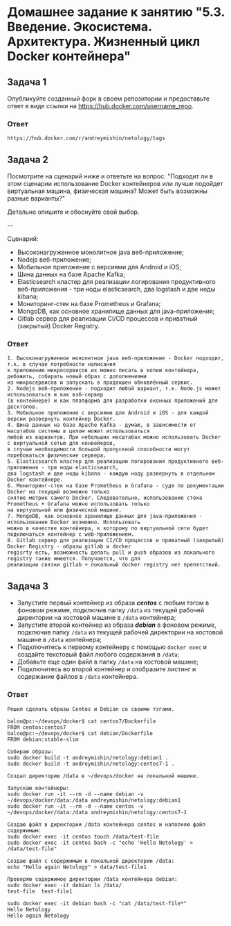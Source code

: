 # Домашнее задание к занятию "5.3. Введение. Экосистема. Архитектура. Жизненный цикл Docker контейнера"

## Задача 1

Опубликуйте созданный форк в своем репозитории и предоставьте ответ в виде ссылки на https://hub.docker.com/username_repo.

### Ответ
```
https://hub.docker.com/r/andreymishin/netology/tags
```

## Задача 2

Посмотрите на сценарий ниже и ответьте на вопрос:
"Подходит ли в этом сценарии использование Docker контейнеров или лучше подойдет виртуальная машина, физическая машина? Может быть возможны разные варианты?"

Детально опишите и обоснуйте свой выбор.

--

Сценарий:

- Высоконагруженное монолитное java веб-приложение;
- Nodejs веб-приложение;
- Мобильное приложение c версиями для Android и iOS;
- Шина данных на базе Apache Kafka;
- Elasticsearch кластер для реализации логирования продуктивного веб-приложения - три ноды elasticsearch, два logstash и две ноды kibana;
- Мониторинг-стек на базе Prometheus и Grafana;
- MongoDB, как основное хранилище данных для java-приложения;
- Gitlab сервер для реализации CI/CD процессов и приватный (закрытый) Docker Registry.

### Ответ
```
1. Высоконагруженное монолитное java веб-приложение - Docker подходит, т.к. в случае потребности написания 
к приложению микросервисов их можно писать в копии контейнера, дебажить, собирать новый образ с дополнениями 
из микросервисов и запускать в продакшен обновлённый сервис.
2. Nodejs веб-приложение - подходит любой вариант, т.к. Node.js может использоваться и как вэб-сервер 
(в контейнере) и как платформа для разработки оконных приложений для десктопов.
3. Мобильное приложение c версиями для Android и iOS - для каждой версии развернуть контейнер Docker.
4. Шина данных на базе Apache Kafka - думаю, в зависимости от масштабов системы в целом может использоваться 
любой из вариантов. При небольших масштабах можно использовать Docker с виртуальной сетью для конвейеров, 
в случае необходимости большой пропускной способности могут поребоваться физические сервера.
5. Elasticsearch кластер для реализации логирования продуктивного веб-приложения - три ноды elasticsearch, 
два logstash и две ноды kibana - каждую ноду развернуть в отдельном Docker контейнере.
6. Мониторинг-стек на базе Prometheus и Grafana - судя по документации Docker на текущий возможно только 
снятие метрик самого Docker. Следовательно, использование стека Prometheus + Grafana можно использовать только 
на виртуальной или физической машине.
7. MongoDB, как основное хранилище данных для java-приложения - использование Docker возможно. Использовать 
можно в качестве контейнера, к которому по виртуальной сети будет подключаться контейнер с web-приложением.
8. Gitlab сервер для реализации CI/CD процессов и приватный (закрытый) Docker Registry - образы gitlab и docker 
regisrty есть, возможность делать pull и push образов из локального registry также имеется. Получается, что для 
реализации связки gitlab + локальный docker registry нет препятствий.
```

## Задача 3

- Запустите первый контейнер из образа ***centos*** c любым тэгом в фоновом режиме, подключив папку ```/data``` из текущей рабочей директории на хостовой машине в ```/data``` контейнера;
- Запустите второй контейнер из образа ***debian*** в фоновом режиме, подключив папку ```/data``` из текущей рабочей директории на хостовой машине в ```/data``` контейнера;
- Подключитесь к первому контейнеру с помощью ```docker exec``` и создайте текстовый файл любого содержания в ```/data```;
- Добавьте еще один файл в папку ```/data``` на хостовой машине;
- Подключитесь во второй контейнер и отобразите листинг и содержание файлов в ```/data``` контейнера.

### Ответ
```
Решил сделать образы Centos и Debian со своими тэгами.

baloo@pc:~/devops/docker$ cat centos7/Dockerfile
FROM centos:centos7
baloo@pc:~/devops/docker$ cat debian/Dockerfile
FROM debian:stable-slim

Собираю образы:
sudo docker build -t andreymishin/netology:debian1 .
sudo docker build -t andreymishin/netology:centos7-1 .

Создал директорию /data в ~/devops/docker на локальной машине.

Запускаю контейнеры:
sudo docker run -it --rm -d --name debian -v ~/devops/docker/data:/data andreymishin/netology:debian1
sudo docker run -it --rm -d --name centos -v ~/devops/docker/data:/data andreymishin/netology:centos7-1

Создаю файл в директории /data контейнера centos и наполняю файл содержимым:
sudo docker exec -it centos touch /data/test-file
sudo docker exec -it centos bash -c "echo 'Hello Netology' > /data/test-file"

Создаю файл с содержимым в локальной директории /data:
echo "Hello again Netology" > data/test-file1

Проверяю содержимое директории /data контейнера debian:
sudo docker exec -it debian ls /data/
test-file  test-file1

sudo docker exec -it debian bash -c "cat /data/test-file*"
Hello Netology
Hello again Netology
```

